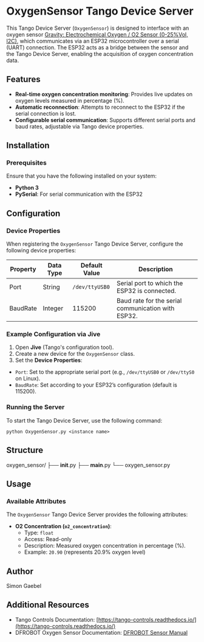 # OxygenSensor Tango Device Server

This Tango Device Server (`OxygenSensor`) is designed to interface with an oxygen sensor  [Gravity: Electrochemical Oxygen / O2 Sensor (0-25%Vol, I2C)](https://www.dfrobot.com/product-2052.html), which communicates via an ESP32 microcontroller over a serial (UART) connection. The ESP32 acts as a bridge between the sensor and the Tango Device Server, enabling the acquisition of oxygen concentration data. 

## Features
- **Real-time oxygen concentration monitoring**: Provides live updates on oxygen levels measured in percentage (%).
- **Automatic reconnection**: Attempts to reconnect to the ESP32 if the serial connection is lost.
- **Configurable serial communication**: Supports different serial ports and baud rates, adjustable via Tango device properties.

## Installation

### Prerequisites
Ensure that you have the following installed on your system:
- **Python 3**
- **PySerial**: For serial communication with the ESP32


## Configuration

### Device Properties
When registering the `OxygenSensor` Tango Device Server, configure the following device properties:

| Property   | Data Type | Default Value   | Description                                             |
|------------|-----------|-----------------|---------------------------------------------------------|
| Port       | String    | `/dev/ttyUSB0`  | Serial port to which the ESP32 is connected.            |
| BaudRate   | Integer   | 115200          | Baud rate for the serial communication with ESP32.      |

### Example Configuration via Jive
1. Open **Jive** (Tango's configuration tool).
2. Create a new device for the `OxygenSensor` class.
3. Set the **Device Properties**:
- `Port`: Set to the appropriate serial port (e.g., `/dev/ttyUSB0` or `/dev/ttyS0` on Linux).
- `BaudRate`: Set according to your ESP32’s configuration (default is 115200).

### Running the Server
To start the Tango Device Server, use the following command:
```
python OxygenSensor.py <instance name>
```

## Structure
oxygen_sensor/
├── __init__.py
├── __main__.py
└── oxygen_sensor.py


## Usage

### Available Attributes
The `OxygenSensor` Tango Device Server provides the following attributes:

- **O2 Concentration (`o2_concentration`)**:
  - Type: `float`
  - Access: Read-only
  - Description: Measured oxygen concentration in percentage (%).
  - Example: `20.90` (represents 20.9% oxygen level)


## Author
Simon Gaebel 

## Additional Resources

- Tango Controls Documentation: [https://tango-controls.readthedocs.io/](https://tango-controls.readthedocs.io/)
- DFROBOT Oxygen Sensor Documentation: [DFROBOT Sensor Manual](https://wiki.dfrobot.com/Gravity_I2C_Oxygen_Sensor_SKU_SEN0322)